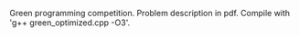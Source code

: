 Green programming competition.
Problem description in pdf. 
Compile with 'g++ green_optimized.cpp -O3'. 
